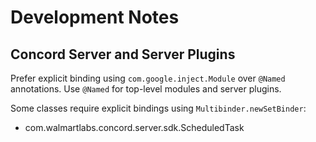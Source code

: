 # Development Notes

## Concord Server and Server Plugins

Prefer explicit binding using `com.google.inject.Module` over `@Named` annotations.
Use `@Named` for top-level modules and server plugins.

Some classes require explicit bindings using `Multibinder.newSetBinder`:
- com.walmartlabs.concord.server.sdk.ScheduledTask
